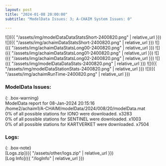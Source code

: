 ```yaml
---
layout: post
title: "2024-01-08 20:00:00"
subtitle: "ModelData Issues: 3; A-CHAIM System Issues: 0"

---
```


![]({{ "/assets/img/modelDataDataStatsShort-2400820.png" | relative_url }})
![]({{ "/assets/img/achaimDataStatsShort-2400820.png" | relative_url }})
![]({{ "/assets/img/achaimDataStatsLong00-2400820.png" | relative_url }})
![]({{ "/assets/img/achaimDataStatsLong01-2400820.png" | relative_url }})
![]({{ "/assets/img/achaimDataStatsLong02-2400820.png" | relative_url }})
![]({{ "/assets/img/modelDataDataStats-2400820.png" | relative_url }})
![]({{ "/assets/img/modelDataStationStats-2400820.png" | relative_url }})
![]({{ "/assets/img/achaimRunTime-2400820.png" | relative_url }})


### ModelData Issues:  
  
{: .box-warning}  
 ModelData report for 08-Jan-2024 20:15:16   
 /home2/achaim1/A-CHAIM/modelData/2024/008/20/modelData.mat   
 0% of all possible stations for IONO were downloaded. x3283   
 0% of all possible stations for SENTINEL were downloaded. x1003   
 0% of all possible stations for KARTVERKET were downloaded. x7504   
  


### Logs:  
  
{: .box-note}  
[Logs.zip]({{ "/assets/other/logs.zip" | relative_url }})  
[Log Info]({{ "/logInfo" | relative_url }})  
